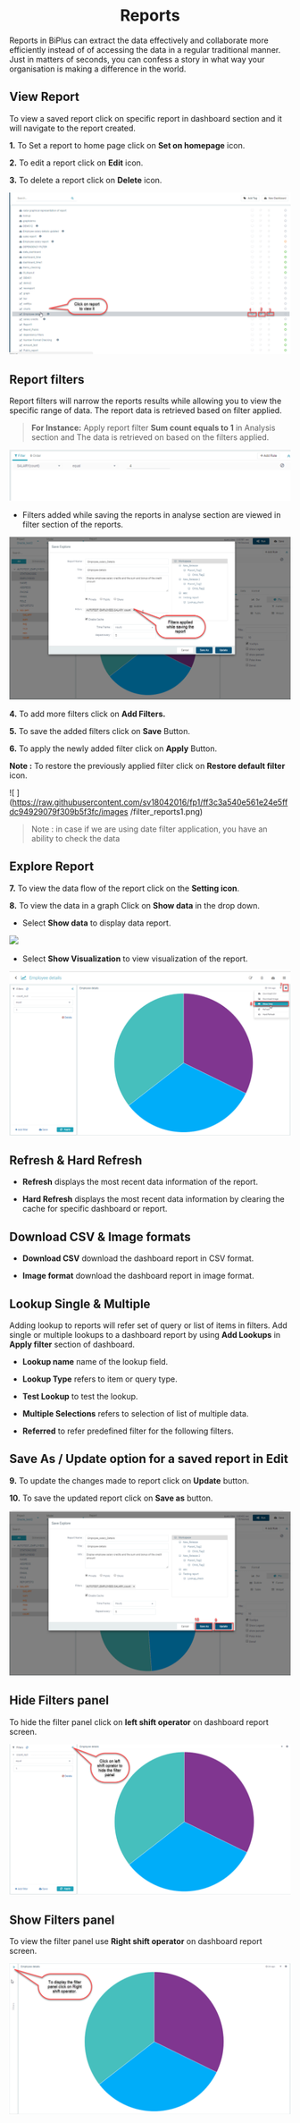 <center><h1> Reports</h1></center>

 Reports in BiPlus can extract the data effectively and collaborate more efficiently instead of of accessing the data in a regular traditional manner. Just in matters of seconds, you can confess a story in what way your organisation is making a difference in the world.

## View Report

To view a saved report click on specific report in dashboard section and it will navigate to the report created.

**1.**  To Set a report to home page  click on **Set on homepage** icon.

**2.** To edit a report click on **Edit** icon.

**3.**  To delete a report click on **Delete** icon.

![enter image description here](https://raw.githubusercontent.com/sv18042016/fp1/a617b3ae958c069a99a9a91df6097bda5762d6aa/images/savwe.png)


## Report filters

Report filters will narrow the reports results while allowing you to view the specific range of data. The report data is retrieved based on filter applied.
 
 > **For Instance:**
Apply report filter **Sum count equals to 1** in Analysis section and The data is retrieved on based on the filters applied.

![enter image description here](https://raw.githubusercontent.com/sv18042016/fp1/b852b51ab2d28891914aab1c0a1efd355c252a19/images/globalfil_overide_report.png)


- Filters added while saving the reports in analyse section are viewed in filter section of the reports.

![enter image description here](https://raw.githubusercontent.com/sv18042016/fp1/15dfd1a4df8f469f6e02424c1f2e25d399f3f979/images/global_filter_visu.png)

**4.** To add more filters click on **Add Filters.**
 
**5.**  To save the added filters click on **Save** Button.

**6.** To apply the newly added filter click on **Apply** Button.

**Note :** To restore the previously applied filter click on **Restore default filter** icon.

![
](https://raw.githubusercontent.com/sv18042016/fp1/ff3c3a540e561e24e5ffdc94929079f309b5f3fc/images
/filter_reports1.png)

> Note : in case if we are using date filter application, you have an ability to check the data 




## Explore Report

**7.** To view the data flow of the report click on the **Setting icon**.

**8.** To view the data in a graph Click on **Show data** in the drop down.

   -  Select **Show data** to display data report.
   
   ![
](https://raw.githubusercontent.com/sv18042016/fp1/e936982e20971effbecba83e6088080a4ba6a465/images/show_data1.png)

   -  Select **Show Visualization** to view visualization of the report.

![enter image description here](https://raw.githubusercontent.com/sv18042016/fp1/d52bc64c5ef2973d8b81e9a4f8925e0e50686102/images/show_data.png)

## Refresh & Hard Refresh

- **Refresh** displays the most recent data information of the report.

- **Hard Refresh**  displays the most recent data information by clearing the cache for specific dashboard or report.

## Download CSV & Image formats

- **Download CSV** download the dashboard report in CSV format.

- **Image format** download the dashboard report in image format.

## Lookup Single & Multiple
 
 Adding lookup to reports will refer set of query or list of items in filters. Add single or multiple lookups to a dashboard report by using **Add Lookups** in **Apply filter** section of dashboard.
 
- **Lookup name** name of the lookup field.

- **Lookup Type**  refers to item or query type.

- **Test Lookup** to test the lookup. 

- **Multiple Selections** refers to selection of list of multiple data.

- **Referred** to refer predefined filter for the following filters.

## Save As / Update option for a saved report in Edit

**9.**  To update the changes made to report click on **Update** button.

**10.**  To save the updated report click on **Save as** button.

![enter image description here](https://raw.githubusercontent.com/sv18042016/fp1/ec5304fcf5a159a2da18bfa3ac9681b06328b291/images/update_report2.png)

## Hide Filters panel

To hide the filter panel click on **left shift operator** on dashboard report screen.

![enter image description here](https://raw.githubusercontent.com/sv18042016/fp1/4379d0e2c52695f2ccdd41e99e118daeb6237113/images/hide_filter.png)

## Show Filters panel

 To view the filter panel use **Right shift operator** on dashboard report screen.

![enter image description here](https://raw.githubusercontent.com/sv18042016/fp1/cecc3454dfca83ec1a68e4fe46c0476a8db61154/images/display%20filter%20panel.png)
<!--stackedit_data:
eyJoaXN0b3J5IjpbMTA2MDQyNDUzNSw5MDA2NDI4MzBdfQ==
-->
<!--stackedit_data:
eyJoaXN0b3J5IjpbLTIwNjM3OTExMSwzMDA2NzA3MjUsMTgyMj
g5OTQzOSwtODExMTA2OTgyLC0xNTUwODI3ODU3LC0xMzIyMjM1
Nzk4LDE3MzA5Nzk3OTgsLTEyNTY5NzQ0MTFdfQ==
-->